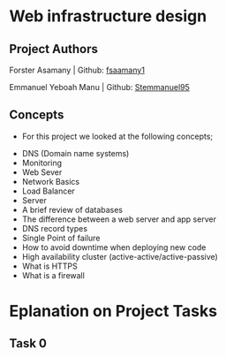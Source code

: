 # Web infrastructure design

## Project Authors

Forster Asamany | Github: [fsaamany1](https://github.com/fsaamany1) 

Emmanuel Yeboah Manu | Github: [Stemmanuel95](https://github.com/stemmanuel95)

## Concepts
* For this project we looked at the following concepts;
- DNS (Domain name systems)
- Monitoring
- Web Sever
- Network Basics
- Load Balancer
- Server
- A brief review of databases
- The difference between a web server and app server
- DNS record types
- Single Point of failure
- How to avoid downtime when deploying new code
- High availability cluster (active-active/active-passive)
- What is HTTPS
- What is a firewall

# Eplanation on Project Tasks
## Task 0

